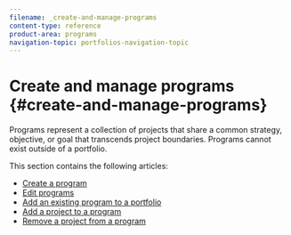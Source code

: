 ```yaml
---
filename: _create-and-manage-programs
content-type: reference
product-area: programs
navigation-topic: portfolios-navigation-topic
---
```




# Create and manage programs  {#create-and-manage-programs}

Programs represent a collection of projects that share a common strategy, objective, or goal that transcends project boundaries. Programs cannot exist outside of a portfolio.


This section contains the following articles:



* [Create a program](create-program.md) 
* [Edit programs](edit-programs.md) 
* [Add an existing program to a portfolio](move-program.md) 
* [Add a project to a program](add-project-to-program.md) 
* [Remove a project from a program](remove-project-from-program.md) 


